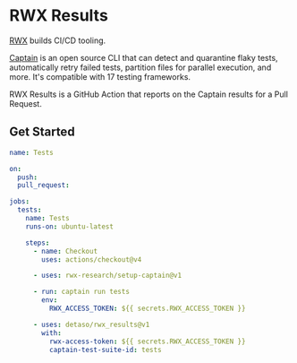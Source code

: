 # RWX Results

[RWX](https://www.rwx.com/) builds CI/CD tooling.

[Captain](https://www.rwx.com/captain) is an open source CLI that can detect and quarantine flaky tests,
automatically retry failed tests, partition files for parallel execution,
and more. It's compatible with 17 testing frameworks.

RWX Results is a GitHub Action that reports on the Captain results for a Pull Request.

## Get Started

```yaml
name: Tests

on:
  push:
  pull_request:

jobs:
  tests:
    name: Tests
    runs-on: ubuntu-latest

    steps:
      - name: Checkout
        uses: actions/checkout@v4

      - uses: rwx-research/setup-captain@v1

      - run: captain run tests
        env:
          RWX_ACCESS_TOKEN: ${{ secrets.RWX_ACCESS_TOKEN }}

      - uses: detaso/rwx_results@v1
        with:
          rwx-access-token: ${{ secrets.RWX_ACCESS_TOKEN }}
          captain-test-suite-id: tests
```

